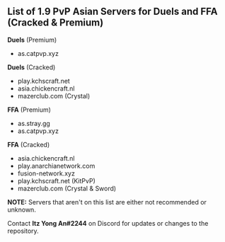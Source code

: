 ## List of 1.9 PvP Asian Servers for Duels and FFA (Cracked & Premium)

**Duels** (Premium)
- as.catpvp.xyz

**Duels** (Cracked)
- play.kchscraft.net
- asia.chickencraft.nl
- mazerclub.com (Crystal)

**FFA** (Premium)
- as.stray.gg
- as.catpvp.xyz

**FFA** (Cracked)
- asia.chickencraft.nl
- play.anarchianetwork.com
- fusion-network.xyz
- play.kchscraft.net (KitPvP)
- mazerclub.com (Crystal & Sword)

**NOTE:** Servers that aren't on this list are either not recommended or unknown.

Contact **Itz Yong An#2244** on Discord for updates or changes to the repository.
